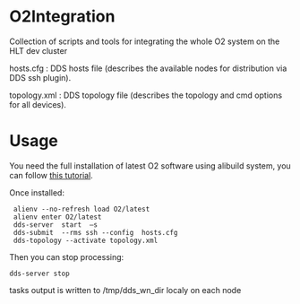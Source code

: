 # O2Integration
Collection of scripts and tools for integrating the whole O2 system on the HLT dev cluster

hosts.cfg : DDS hosts file (describes the available nodes for distribution via DDS ssh plugin).

topology.xml : DDS topology file (describes the topology and cmd options for all devices).

# Usage

You need the full installation of latest O2 software using alibuild system, you can follow [this tutorial](http://alisw.github.io/alibuild/o2-tutorial.html).

Once installed:

```
 alienv --no-refresh load O2/latest
 alienv enter O2/latest
 dds-server  start  –s
 dds-submit  --rms ssh --config  hosts.cfg
 dds-topology --activate topology.xml

```
Then you can stop processing:

 ```
 dds-server stop
 ```

tasks output  is written to /tmp/dds_wn_dir localy on each node
